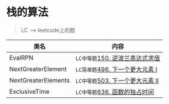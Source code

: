 # 栈的算法  
> LC --> leetcode上的题

类名|内容
---|---
EvalRPN               | `LC中等题`[150. 逆波兰表达式求值](https://leetcode-cn.com/problems/evaluate-reverse-polish-notation/)
NextGreaterElement    | `LC简单题`[496. 下一个更大元素 I](https://leetcode-cn.com/problems/next-greater-element-i/)
NextGreaterElements   | `LC中等题`[503. 下一个更大元素 II](https://leetcode-cn.com/problems/next-greater-element-ii/)
ExclusiveTime         | `LC中等题`[636. 函数的独占时间](https://leetcode-cn.com/problems/exclusive-time-of-functions/)

